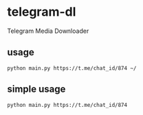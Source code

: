 # telegram-dl
Telegram Media Downloader

## usage
`python main.py https://t.me/chat_id/874 ~/` 

## simple usage
`python main.py https://t.me/chat_id/874`
